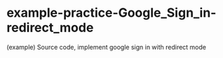 # example-practice-Google_Sign_in-redirect_mode
(example) Source code, implement google sign in with redirect mode

